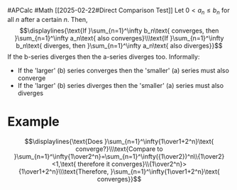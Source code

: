 #APCalc 
#Math 
[[2025-02-22#Direct Comparison Test]]
Let $0<a_n\leq b_n$ for all $n$ after a certain $n$. Then, $$\displaylines{\text{If }\sum_{n=1}^\infty b_n\text{ converges, then }\sum_{n=1}^\infty a_n\text{ also converges}\\\text{If }\sum_{n=1}^\infty b_n\text{ diverges, then }\sum_{n=1}^\infty a_n\text{ also diverges}}$$If the b-series diverges then the a-series diverges too.
Informally:
- If the 'larger' (b) series converges then the 'smaller' (a) series must also converge
- If the 'larger' (b) series diverges then the 'smaller' (a) series must also diverges
# Example
$$\displaylines{\text{Does }\sum_{n=1}^\infty{1\over1+2^n}\text{ converge?}\\\text{Compare to }\sum_{n=1}^\infty{1\over2^n}=\sum_{n=1}^\infty({1\over2})^n\\{1\over2}<1,\text{ therefore it converges}\\{1\over2^n}>{1\over1+2^n}\\\text{Therefore, }\sum_{n=1}^\infty{1\over1+2^n}\text{ converges}}$$